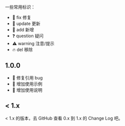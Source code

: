 #

一些常用标识：

- 🐞 fix 修复
- 🔄 update 更新
- 🔑 add 新增
- ❓ question 疑问
- ⚠️ warning 注意/提示
- 🔥 del 移除

## 1.0.0

- 🐞 修复引用 bug
- 🔑 增加使用示例
- 🔑 增加使用说明

## < 1.x

< 1.x 的版本，去 GitHub 查看 0.x 到 1.x 的 Change Log 吧。
